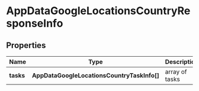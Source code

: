 # AppDataGoogleLocationsCountryResponseInfo

## Properties

| Name | Type | Description | Notes |
|------------ | ------------- | ------------- | -------------|
**tasks** | **AppDataGoogleLocationsCountryTaskInfo[]** | array of tasks |[optional]|